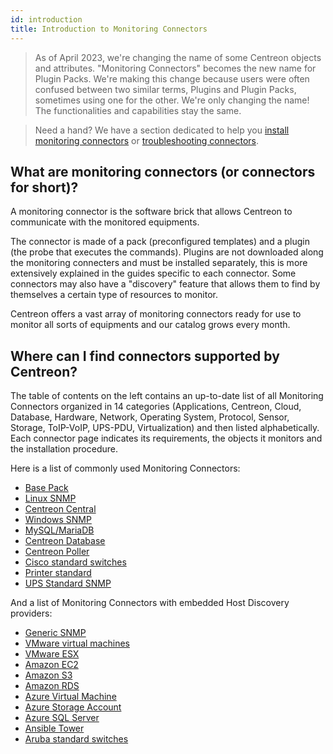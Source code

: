 ```yaml
---
id: introduction
title: Introduction to Monitoring Connectors
---
```


> As of April 2023, we're changing the name of some Centreon objects and attributes. "Monitoring Connectors" becomes the new name for Plugin Packs. We're making this change because users were often confused between two similar terms, Plugins and Plugin Packs, sometimes using one for the other. We're only changing the name! The functionalities and capabilities stay the same.

> Need a hand?
> We have a section dedicated to help you [install monitoring connectors](/docs/monitoring/pluginpacks) or [troubleshooting connectors](../how-to-guides/troubleshooting-plugins.md).

## What are monitoring connectors (or connectors for short)?

A monitoring connector is the software brick that allows Centreon to communicate with the monitored equipments.

The connector is made of a pack (preconfigured templates) and a plugin (the probe that executes the commands). Plugins are not downloaded along the monitoring connecters and must be installed separately, this is more extensively explained in the guides specific to each connector.
Some connectors may also have a "discovery" feature that allows them to find by themselves a certain type of resources to monitor.

Centreon offers a vast array of monitoring connectors ready for use to monitor all sorts of equipments and our catalog grows every month.


## Where can I find connectors supported by Centreon?

The table of contents on the left contains an up-to-date list of all Monitoring Connectors organized in 14 categories
(Applications, Centreon, Cloud, Database, Hardware, Network, Operating System,
Protocol, Sensor, Storage, ToIP-VoIP, UPS-PDU, Virtualization) and then listed
alphabetically. Each connector page indicates its requirements, the objects it monitors and the installation procedure.

Here is a list of commonly used Monitoring Connectors:

  - [Base Pack](../procedures/base-generic.md)
  - [Linux SNMP](../procedures/operatingsystems-linux-snmp.md)
  - [Centreon Central](../procedures/applications-monitoring-centreon-central.md)
  - [Windows SNMP](../procedures/operatingsystems-windows-snmp.md)
  - [MySQL/MariaDB](../procedures/applications-databases-mysql.md)
  - [Centreon Database](../procedures/applications-monitoring-centreon-database.md)
  - [Centreon Poller](../procedures/applications-monitoring-centreon-poller.md)
  - [Cisco standard switches](../procedures/network-cisco-standard-snmp.md)
  - [Printer standard](../procedures/hardware-printers-standard-rfc3805-snmp/)
  - [UPS Standard SNMP](../procedures/hardware-ups-standard-rfc1628-snmp/)

And a list of Monitoring Connectors with embedded Host Discovery providers:

  - [Generic SNMP](../procedures/applications-protocol-snmp.md)
  - [VMware virtual machines](../procedures/virtualization-vmware2-vm.md)
  - [VMware ESX](../procedures/virtualization-vmware2-esx.md)
  - [Amazon EC2](../procedures/cloud-aws-ec2.md)
  - [Amazon S3](../procedures/cloud-aws-s3.md)
  - [Amazon RDS](../procedures/cloud-aws-rds.md)
  - [Azure Virtual Machine](../procedures/cloud-azure-compute-virtualmachine.md)
  - [Azure Storage Account](../procedures/cloud-azure-storage-storageaccount.md)
  - [Azure SQL Server](../procedures/cloud-azure-database-sqlserver.md)
  - [Ansible Tower](../procedures/applications-ansible-tower.md)
  - [Aruba standard switches](../procedures/network-switchs-aruba-standard-snmp.md)
